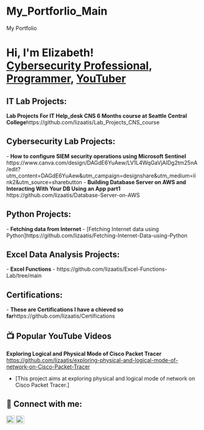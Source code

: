 # My_Portforlio_Main
My Portfolio

<h1>Hi, I'm Elizabeth! <br/><a href="https://github.com/elizabethatieno">Cybersecurity Professional</a>, <a href="https://www.linkedin.com/in/elizabeth-atieno-202b49173/">Programmer</a>, <a href="www.youtube.com/@lizatis9381">YouTuber</a></h1>

<h2>IT Lab Projects:</h2>
 <b>Lab Projects For IT Help_desk CNS 6 Months course at Seattle Central College</b>https://github.com/lizaatis/Lab_Projects_CNS_course
<h2>Cybersecurity Lab Projects:</h2>
- <b>How to configure SIEM security operations using Microsoft Sentinel</b>
  https://www.canva.com/design/DAGdE6YuAew/LV1L4WqGaVjAIDg2tm25nA/edit?utm_content=DAGdE6YuAew&utm_campaign=designshare&utm_medium=link2&utm_source=sharebutton
- <b>Building Database Server on AWS  and Interacting With Your DB Using an App part1</b>
 https://github.com/lizaatis/Database-Server-on-AWS
 <h2>Python Projects:</h2>
- <b>Fetching data from Internet</b>
  - [Fetching Internet data using Python]https://github.com/lizaatis/Fetching-Internet-Data-using-Python
<h2>Excel Data Analysis Projects:</h2>
  - <b>Excel Functions</b>
  - https://github.com/lizaatis/Excel-Functions-Lab/tree/main
  <h2>Certifications:</h2>
    - <b>These are Certifications I have a chieved so far</b>https://github.com/lizaatis/Certifications
    
  
<h2>📺 Popular YouTube Videos</h2>

<b>Exploring Logical and Physical Mode of Cisco Packet Tracer</b>
https://github.com/lizaatis/exploring-physical-and-logical-mode-of-network-on-Cisco-Packet-Tracer

- [This project aims at exploring physical and logical mode of network on Cisco Packet Tracer.]



<h2> 🤳 Connect with me:</h2>

[<img align="left" alt="Jlizatis9381 | YouTube" width="22px" src="https://cdn.jsdelivr.net/npm/simple-icons@v3/icons/youtube.svg" />][youtube]

[<img align="left" alt="ElizabethAtieno | LinkedIn" width="22px" src="https://cdn.jsdelivr.net/npm/simple-icons@v3/icons/linkedin.svg" />][linkedin]


[youtube]: https://www.youtube.com/c/lizatis9381

[linkedin]:https://www.linkedin.com/in/elizabeth-atieno-202b49173/
<!--
**Elizabeth** is a ✨ _special_ ✨ repository because its `README.md` (this file) appears on your GitHub profile.

Here are some ideas to get you started:

- 🔭 I’m currently working on ...
- 🌱 I’m currently learning ...
- 👯 I’m looking to collaborate on ...
- 🤔 I’m looking for help with ...
- 💬 Ask me about ...
- 📫 How to reach me: ...
- 😄 Pronouns: ...
- ⚡ Fun fact: ...
-->
